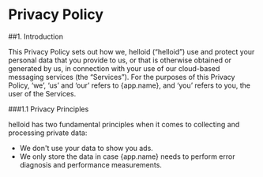 # Privacy Policy

##1. Introduction

This Privacy Policy sets out how we, helloid (“helloid”)
use and protect your personal data that you provide to us, or that is otherwise
obtained or generated by us, in connection with your use of our cloud-based
messaging services (the “Services”). For the purposes of this Privacy Policy,
‘we’, ‘us’ and ‘our’ refers to {app.name}, and ‘you’ refers to you, the user of the
Services.

###1.1 Privacy Principles

helloid has two fundamental principles when it comes to collecting and processing
private data:

* We don't use your data to show you ads.
* We only store the data in case {app.name} needs to perform error diagnosis and 
  performance measurements.
